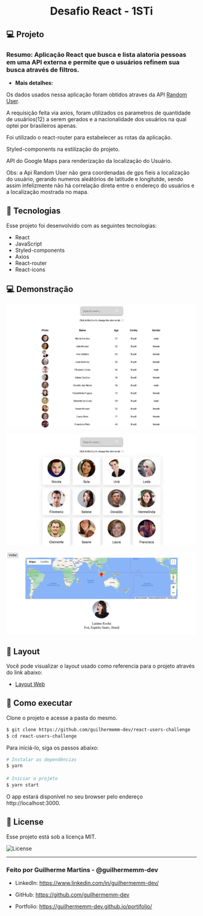 

<h1 align="center">
    Desafio React - 1STi
</h1>



## 💻 Projeto


### Resumo: Aplicação React que busca e lista alatoria pessoas em uma API externa e permite que o usuários refinem sua busca através de filtros.

 - **Mais detalhes:**

Os dados usados nessa aplicação foram obtidos atraves da API [Random User](https://randomuser.me/). 

A requisição feita via axios, foram utilizados os parametros de quantidade de usuários(12) a serem gerados e a nacionalidade dos usuários na qual optei por brasileiros apenas.

Foi utilizado o react-router para estabelecer as rotas da aplicação.

Styled-components na estilização do projeto.

API do Google Maps para renderização da localização do Usuário.

Obs: a Api Random User não gera coordenadas de gps fieis a localização do usuário, gerando numeros aleátórios de latitude e longitutde, sendo assim infelizmente não há correlação direta entre o endereço do usuários e a localização mostrada no mapa.

## 🧪 Tecnologias

Esse projeto foi desenvolvido com as seguintes tecnologias:

- React
- JavaScript
- Styled-components
- Axios
- React-router
- React-icons

## 💻 Demonstração

<p align="center">
    <img alt="Table Page" src="/public/table.png" />
</p>
<p align="center">
    <img alt="Avatars Page" src="/public/avatars.png" />
</p>
<p align="center">
    <img alt="Details Page" src="/public/details.png" />
</p>


## 🔖 Layout

Você pode visualizar o layout usado como referencia para o projeto através do link abaixo:

- [Layout Web](https://framer.com/projects/9A3d2HBXovIdAzJIoI8e-8DCAG) 


## 🚀 Como executar

Clone o projeto e acesse a pasta do mesmo.

```bash
$ git clone https://github.com/guilhermemm-dev/react-users-challenge
$ cd react-users-challenge
```

Para iniciá-lo, siga os passos abaixo:
```bash
# Instalar as dependências
$ yarn

# Iniciar o projeto
$ yarn start
```
O app estará disponível no seu browser pelo endereço http://localhost:3000.



## 📝 License

Esse projeto está sob a licença MIT.  

  <img  src="https://img.shields.io/static/v1?label=license&message=MIT&color=8257E5&labelColor=000000" alt="License">   
</p>


<hr/>

  

<h3> Feito por Guilherme Martins - @guilhermemm-dev </h3>

  

- LinkedIn: https://www.linkedin.com/in/guilhermemm-dev/

- GitHub: https://github.com/guilhermemm-dev

- Portfolio: https://guilhermemm-dev.github.io/portifolio/